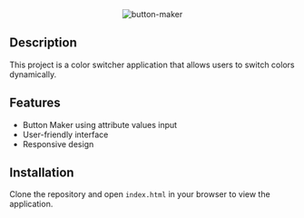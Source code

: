 <div align="center">
  <img src="https://nkb-backend-media-static-tenxiitian.s3.ap-south-1.amazonaws.com/tenxiitian_prod/programs/Tech+Programs/frontend-content/ccbp/coding-practice-questions/dynamic-webapps/button-maker-v1.gif" alt="button-maker" style="max-width: 300px;">
</div>

## Description

This project is a color switcher application that allows users to switch colors dynamically.

## Features

- Button Maker using attribute values input
- User-friendly interface
- Responsive design

## Installation

Clone the repository and open `index.html` in your browser to view the application.
